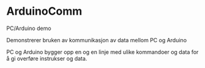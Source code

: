# ArduinoComm
PC/Arduino demo

Demonstrerer bruken av kommunikasjon av data mellom PC og Arduino

PC og Arduino bygger opp en og en linje med ulike kommandoer og data for å gi overføre instrukser og data.
